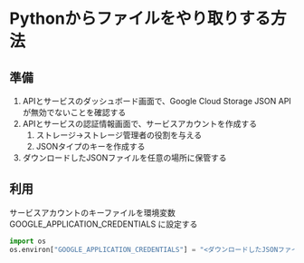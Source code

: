 # Pythonからファイルをやり取りする方法

## 準備
1. APIとサービスのダッシュボード画面で、Google Cloud Storage JSON APIが無効でないことを確認する
1. APIとサービスの認証情報画面で、サービスアカウントを作成する
    1. ストレージ→ストレージ管理者の役割を与える
    1. JSONタイプのキーを作成する
1. ダウンロードしたJSONファイルを任意の場所に保管する

## 利用
サービスアカウントのキーファイルを環境変数 GOOGLE_APPLICATION_CREDENTIALS に設定する
```python
import os
os.environ["GOOGLE_APPLICATION_CREDENTIALS"] = "<ダウンロードしたJSONファイル>"
```
